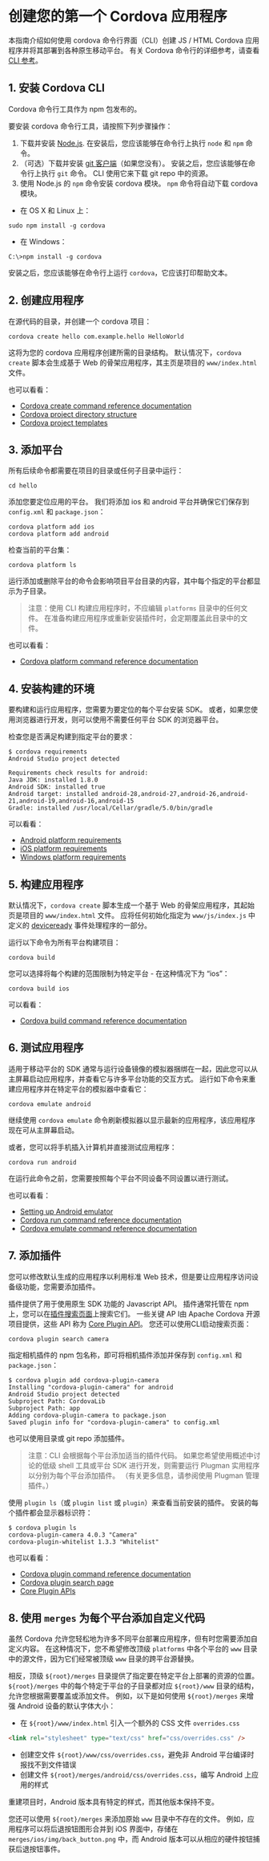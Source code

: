 # 创建您的第一个 Cordova 应用程序

本指南介绍如何使用 cordova 命令行界面（CLI）创建 JS / HTML Cordova 应用程序并将其部署到各种原生移动平台。 有关 Cordova 命令行的详细参考，请查看 [CLI 参考](https://cordova.apache.org/docs/en/8.x/reference/cordova-cli/index.html)。

## 1. 安装 Cordova CLI

Cordova 命令行工具作为 npm 包发布的。

要安装 cordova 命令行工具，请按照下列步骤操作：

1. 下载并安装 [Node.js](https://nodejs.org/en/download/). 在安装后，您应该能够在命令行上执行 `node` 和 `npm` 命令。
2. （可选）下载并安装 [git 客户端](http://git-scm.com/downloads)（如果您没有）。 安装之后，您应该能够在命令行上执行 `git` 命令。 CLI 使用它来下载 git repo 中的资源。
3. 使用 Node.js 的 `npm` 命令安装 cordova 模块。 `npm` 命令将自动下载 cordova 模块。
* 在 OS X 和 Linux 上：

```shell
sudo npm install -g cordova
```

* 在 Windows：

```shell
C:\>npm install -g cordova
```

安装之后，您应该能够在命令行上运行 `cordova`，它应该打印帮助文本。

## 2. 创建应用程序

在源代码的目录，并创建一个 cordova 项目：

```shell
cordova create hello com.example.hello HelloWorld
```

这将为您的 cordova 应用程序创建所需的目录结构。 默认情况下，`cordova create` 脚本会生成基于 Web 的骨架应用程序，其主页是项目的 `www/index.html` 文件。

也可以看看：

* [Cordova create command reference documentation](https://cordova.apache.org/docs/en/8.x/reference/cordova-cli/index.html#cordova-create-command)
* [Cordova project directory structure](https://cordova.apache.org/docs/en/8.x/reference/cordova-cli/index.html#directory-structure)
* [Cordova project templates](https://cordova.apache.org/docs/en/8.x/guide/cli/template.html#)

## 3. 添加平台

所有后续命令都需要在项目的目录或任何子目录中运行：

```shell
cd hello
```

添加您要定位应用的平台。 我们将添加 ios 和 android 平台并确保它们保存到 `config.xml` 和 `package.json`：

```shell
cordova platform add ios
cordova platform add android
```

检查当前的平台集：

```shell
cordova platform ls
```

运行添加或删除平台的命令会影响项目平台目录的内容，其中每个指定的平台都显示为子目录。

>注意：使用 CLI 构建应用程序时，不应编辑 `platforms` 目录中的任何文件。 在准备构建应用程序或重新安装插件时，会定期覆盖此目录中的文件。

也可以看看：

* [Cordova platform command reference documentation](https://cordova.apache.org/docs/en/8.x/reference/cordova-cli/index.html#cordova-platform-command)

## 4. 安装构建的环境

要构建和运行应用程序，您需要为要定位的每个平台安装 SDK。 或者，如果您使用浏览器进行开发，则可以使用不需要任何平台 SDK 的浏览器平台。

检查您是否满足构建到指定平台的要求：

```shell
$ cordova requirements
Android Studio project detected

Requirements check results for android:
Java JDK: installed 1.8.0
Android SDK: installed true
Android target: installed android-28,android-27,android-26,android-21,android-19,android-16,android-15
Gradle: installed /usr/local/Cellar/gradle/5.0/bin/gradle
```

可以看看：

* [Android platform requirements](https://cordova.apache.org/docs/en/8.x/guide/platforms/android/index.html#requirements-and-support)
* [iOS platform requirements](https://cordova.apache.org/docs/en/8.x/guide/platforms/ios/index.html#requirements-and-support)
* [Windows platform requirements](https://cordova.apache.org/docs/en/8.x/guide/platforms/windows/index.html#requirements-and-support)

## 5. 构建应用程序

默认情况下，`cordova create` 脚本生成一个基于 Web 的骨架应用程序，其起始页是项目的 `www/index.html` 文件。 应将任何初始化指定为 `www/js/index.js` 中定义的 [deviceready](https://cordova.apache.org/docs/en/8.x/cordova/events/events.html#deviceready) 事件处理程序的一部分。

运行以下命令为所有平台构建项目：

```shell
cordova build
```

您可以选择将每个构建的范围限制为特定平台 - 在这种情况下为 “ios”：

```shell
cordova build ios
```

可以看看：

* [Cordova build command reference documentation](https://cordova.apache.org/docs/en/8.x/reference/cordova-cli/index.html#cordova-build-command)

## 6. 测试应用程序

适用于移动平台的 SDK 通常与运行设备镜像的模拟器捆绑在一起，因此您可以从主屏幕启动应用程序，并查看它与许多平台功能的交互方式。 运行如下命令来重建应用程序并在特定平台的模拟器中查看它：

```shell
cordova emulate android
```

继续使用 `cordova emulate` 命令刷新模拟器以显示最新的应用程序，该应用程序现在可从主屏幕启动。

或者，您可以将手机插入计算机并直接测试应用程序：

```shell
cordova run android
```

在运行此命令之前，您需要按照每个平台不同设备不同设置以进行测试。

也可以看看：

* [Setting up Android emulator](https://cordova.apache.org/docs/en/8.x/guide/platforms/android/index.html#setting-up-an-emulator)
* [Cordova run command reference documentation](https://cordova.apache.org/docs/en/8.x/reference/cordova-cli/index.html#cordova-run-command)
* [Cordova emulate command reference documentation](https://cordova.apache.org/docs/en/8.x/reference/cordova-cli/index.html#cordova-emulate-command)

## 7. 添加插件

您可以修改默认生成的应用程序以利用标准 Web 技术，但是要让应用程序访问设备级功能，您需要添加插件。

插件提供了用于使用原生 SDK 功能的 Javascript API。 插件通常托管在 npm 上，您可以在[插件搜索页面](https://cordova.apache.org/plugins/)上搜索它们。 一些关键 AP I由 Apache Cordova 开源项目提供，这些 API 称为 [Core Plugin API](https://cordova.apache.org/docs/en/8.x/guide/support/index.html#core-plugin-apis)。 您还可以使用CLI启动搜索页面：

```shell
cordova plugin search camera
```

指定相机插件的 npm 包名称，即可将相机插件添加并保存到 `config.xml` 和 `package.json`：

```shell
$ cordova plugin add cordova-plugin-camera
Installing "cordova-plugin-camera" for android
Android Studio project detected
Subproject Path: CordovaLib
Subproject Path: app
Adding cordova-plugin-camera to package.json
Saved plugin info for "cordova-plugin-camera" to config.xml
```

也可以使用目录或 git repo 添加插件。

>注意：CLI 会根据每个平台添加适当的插件代码。 如果您希望使用概述中讨论的低级 shell 工具或平台 SDK 进行开发，则需要运行 Plugman 实用程序以分别为每个平台添加插件。 （有关更多信息，请参阅使用 Plugman 管理插件。）

使用 `plugin ls`（或 `plugin list` 或 `plugin`）来查看当前安装的插件。 安装的每个插件都会显示器标识符：

```shell
$ cordova plugin ls
cordova-plugin-camera 4.0.3 "Camera"
cordova-plugin-whitelist 1.3.3 "Whitelist"
```

也可以看看：

* [Cordova plugin command reference documentation](https://cordova.apache.org/docs/en/8.x/reference/cordova-cli/index.html#cordova-plugin-command)
* [Cordova plugin search page](https://cordova.apache.org/plugins/)
* [Core Plugin APIs](https://cordova.apache.org/docs/en/8.x/guide/support/index.html#core-plugin-apis)

## 8. 使用 `merges` 为每个平台添加自定义代码

虽然 Cordova 允许您轻松地为许多不同平台部署应用程序，但有时您需要添加自定义内容。 在这种情况下，您不希望修改顶级 `platforms` 中各个平台的 `www` 目录中的源文件，因为它们经常被顶级 `www` 目录的跨平台源替换。

相反，顶级 `${root}/merges` 目录提供了指定要在特定平台上部署的资源的位置。 `${root}/merges` 中的每个特定于平台的子目录都对应 `${root}/www` 目录的结构，允许您根据需要覆盖或添加文件。 例如，以下是如何使用 `${root}/merges` 来增强 Android 设备的默认字体大小：

* 在 `${root}/www/index.html` 引入一个额外的 CSS 文件 `overrides.css`

```html
<link rel="stylesheet" type="text/css" href="css/overrides.css" />
```

* 创建空文件 `${root}/www/css/overrides.css`，避免非 Android 平台编译时报找不到文件错误
* 创建文件 `${root}/merges/android/css/overrides.css`，编写 Android 上应用的样式

重建项目时，Android 版本具有特定的样式，而其他版本保持不变。

您还可以使用 `${root}/merges` 来添加原始 `www` 目录中不存在的文件。 例如，应用程序可以将后退按钮图形合并到 iOS 界面中，存储在 `merges/ios/img/back_button.png` 中，而 Android 版本可以从相应的硬件按钮捕获后退按钮事件。